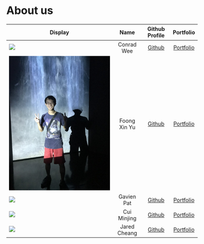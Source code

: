 # About us

Display | Name | Github Profile | Portfolio 
--------|:----:|:--------------:|:---------:
![](https://via.placeholder.com/100.png?text=Photo) | Conrad Wee | [Github](https://github.com/conradwee) | [Portfolio](./team/conradwee.md)
![](./profilePics/FoongXinYu.jpg) | Foong Xin Yu | [Github](https://github.com/Uxinnn) | [Portfolio](./team/foongxinyu.md)
![](https://via.placeholder.com/100.png?text=Photo) | Gavien Pat | [Github](https://github.com/gavienwz) | [Portfolio](./team/gavienpat.md)
![](https://via.placeholder.com/100.png?text=Photo) | Cui Minjing | [Github](https://github.com/Cuiminjing) | [Portfolio](./team/johndoe.md)
![](https://via.placeholder.com/100.png?text=Photo) | Jared Cheang | [Github](https://github.com/jach23) | [Portfolio](./team/johndoe.md)
